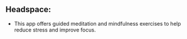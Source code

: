 ## Headspace: 
 - This app offers guided meditation and mindfulness exercises to help reduce stress and improve focus.
